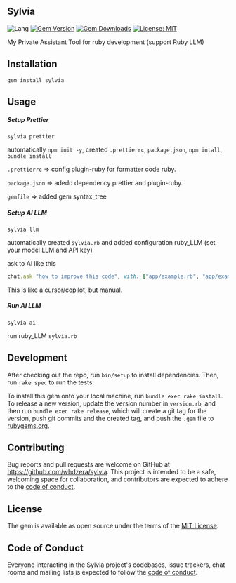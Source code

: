 
## Sylvia

![Lang](https://img.shields.io/badge/language-ruby-red)
[![Gem Version](https://img.shields.io/gem/v/sylvia.svg)](https://rubygems.org/gems/sylvia)
[![Gem Downloads](https://img.shields.io/gem/dt/sylvia.svg)](https://rubygems.org/gems/sylvia)
[![License: MIT](https://img.shields.io/badge/License-MIT-yellow.svg)](https://opensource.org/licenses/MIT)

My Private Assistant Tool for ruby development (support Ruby LLM)

## Installation

```
gem install sylvia
```

## Usage

##### Setup Prettier
```
sylvia prettier
```
automatically `npm init -y`, created `.prettierrc`, `package.json`, `npm intall`, `bundle install`

`.prettierrc` => config plugin-ruby for formatter code ruby.

`package.json` => adedd dependency prettier and plugin-ruby.

`gemfile` => added gem syntax_tree

##### Setup AI LLM
```
sylvia llm
```
automatically created `sylvia.rb` and added configuration ruby_LLM (set your model LLM and API key)

ask to Ai like this
```ruby
chat.ask "how to improve this code", with: ["app/example.rb", "app/example2.rb"]
```

This is like a cursor/copilot, but manual.

##### Run AI LLM
```
sylvia ai
```
run ruby_LLM `sylvia.rb`


## Development

After checking out the repo, run `bin/setup` to install dependencies. Then, run `rake spec` to run the tests.

To install this gem onto your local machine, run `bundle exec rake install`. To release a new version, update the version number in `version.rb`, and then run `bundle exec rake release`, which will create a git tag for the version, push git commits and the created tag, and push the `.gem` file to [rubygems.org](https://rubygems.org).

## Contributing

Bug reports and pull requests are welcome on GitHub at https://github.com/whdzera/sylvia. This project is intended to be a safe, welcoming space for collaboration, and contributors are expected to adhere to the [code of conduct](https://github.com/whdzera/sylvia/blob/master/CODE_OF_CONDUCT.md).

## License

The gem is available as open source under the terms of the [MIT License](https://opensource.org/licenses/MIT).

## Code of Conduct

Everyone interacting in the Sylvia project's codebases, issue trackers, chat rooms and mailing lists is expected to follow the [code of conduct](https://github.com/whdzera/sylvia/blob/master/CODE_OF_CONDUCT.md).
